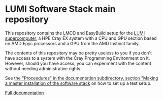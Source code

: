 # LUMI Software Stack main repository

This repository contains the LMOD and EasyBuild setup for the
[LUMI supercomputer](https://www.lumi-supercomputer.eu/), a HPE Cray EX
system with a CPU and GPU section based on AMD Epyc processors and a
GPU from the AMD Instinct family.

The contents of this repository may be pretty useless to you if you don't
have access to a system with the Cray Programming Environment on it. However,
should you have access, you can experiment with the content without needing
administrative rights.

See [the "Proceedures" in the documentation subdirectory, section "Making a master
installation of the software stack](docs/procedures.md#making-a-master-installation-of-the-software-stack)
on how to set up a test setup.

[Full documentation](docs/README.md)


